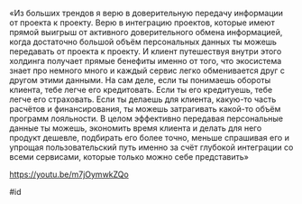 
«Из больших трендов я верю в доверительную передачу информации от проекта к проекту. Верю в интеграцию проектов, которые имеют прямой выигрыш от активного доверительного обмена информацией, когда достаточно большой объём персональных данных ты можешь передавать от проекта к проекту. И клиент путешествуя внутри этого холдинга получает прямые бенефиты именно от того, что экосистема знает про немного много и каждый сервис легко обменивается друг с другом этими данными. На сам деле, если ты понимаешь обороты клиента, тебе легче его кредитовать. Если ты его кредитуешь, тебе легче его страховать. Если ты делаешь для клиента, какую-то часть расчётов и финансирования, ты можешь затрагивать какой-то объём программ лояльности. В целом эффективно передавая персональные данные ты можешь, экономить время клиента и делать для него продукт дешевле, подбирать его более точно, меньше спрашивая его и упрощая пользовательский путь именно за счёт глубокой интеграции со всеми сервисами, которые только можно себе представить»

https://youtu.be/m7jOymwkZQo


#id 